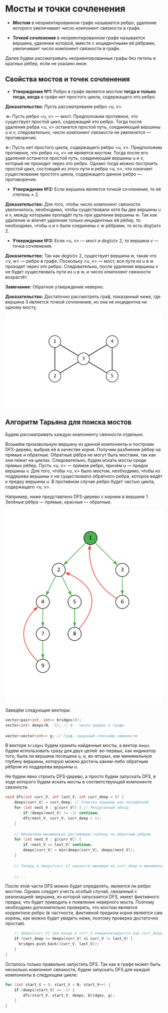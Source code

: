 # Мосты и точки сочленения
- ***Мостом*** в неориентированном графе называется ребро, удаление которого увеличивает число компонент связности в графе.

- ***Точкой сочленения*** в неориентированном графе называется вершина, удаление которой, вместе с инцидентными ей рёбрами, увеличивает число компонент связности в графе.

Далее будем рассматривать неориентированные графы без петель и кратных рёбер, если не указано иное.

## Свойства мостов и точек сочленения
- **Утверждение №1:** Ребро в графе является мостом **тогда и только тогда, когда** в графе нет простого цикла, содержащего это ребро.

**Доказательство:** Пусть рассматриваем ребро <u, v>.

**$\rightarrow$:** Пусть ребро <u, v> — мост. Предположим противное, что существует простой цикл, содержащий это ребро. Тогда после удаления ребра <u, v> останется простой путь, соединяющий вершины u и v, следовательно, число компонент связности не увеличится — противоречие.

**$\leftarrow$:** Пусть нет простого цикла, содержащего ребро <u, v>. Предположим противное, что ребро <u, v> не является мостом. Тогда после его удаления останется простой путь, соединяющий вершины u и v, который не проходит через это ребро. Однако тогда можно построить простой цикл, состоящий из этого пути и ребра <u, v>, что означает существование простого цикла, содержащего данное ребро — противоречие.

- **Утверждение №2:** Если вершина является точкой сочленения, то её степень $\geq$ 2.

**Доказательство:** Для того, чтобы число компонент связности увеличилось, необходимо, чтобы существовали хотя бы две вершины u и v, между которыми пропадёт путь при удалении вершины w. Так как удаление w влечёт удаление только инцидентных ей рёбер, то необходимо, чтобы u и v были соединены с w рёбрами, то есть $deg(w) \geq$ 2.

- **Утверждение №3:** Если <u, v> — мост и $deg(v) \geq$ 2, то вершина v — точка сочленения.

**Доказательство:** Так как $deg(v) \geq$ 2, существует вершина w, такая что <v, w> — ребро в графе. Поскольку <u, v> — мост, все пути из u в w проходят через это ребро. Следовательно, после удаления вершины v не будет существовать пути из u в w, и число компонент связности возрастёт.

**Замечание:** Обратное утверждение неверно.

**Доказательство:** Достаточно рассмотреть граф, показанный ниже, где вершина 3 является точкой сочленения, но она не инцидентна ни одному мосту.

![example1](illustrations/1.png)

## Алгоритм Тарьяна для поиска мостов

Будем рассматривать каждую компоненту связности отдельно.

Возьмём произвольную вершину из данной компоненты и построим DFS-дерево, выбрав её в качестве корня. Получим разбиение рёбер на прямые и обратные. Обратные рёбра не могут быть мостами, так как они лежат на циклах. Следовательно, будем искать мосты среди прямых рёбер. Пусть <u, v> — прямое ребро, причём u — предок вершины v. Для того, чтобы <u, v> было мостом, необходимо, чтобы из поддерева вершины v не существовало обратного ребра, которое ведёт к предку вершины u. В противном случае ребро будет частью цикла, содержащего <u, v>.

Например, ниже представлено DFS-дерево с корнем в вершине 1. Зелёные рёбра — прямые, красные — обратные.

![example2](illustrations/2.png)

Заведём следующие векторы:

```cpp
vector<pair<int, int>> bridges(0);
vector<int> deeps(N, -1); // N - число вершин в графе

vector<vector<int>> g; // Граф, заданный списками смежности
```

В векторе `bridges` будем хранить найденные мосты, а вектор `deeps` будем использовать сразу для двух целей: во-первых, как индикатор того, была ли вершина посещена u, и, во-вторых, как минимальную глубину вершины, которую можно достичь каким-либо обратным рёбром из поддерева вершины u.

Не будем явно строить DFS-дерево, а просто будем запускать DFS, в ходе которого будем искать мосты в соответствующей компоненте связности.

```cpp
void dfs(int curr_V, int last_V, int curr_deep = 0) {
    deeps[curr_V] = curr_deep; // Отметка вершины как посещённой
    for (int next_V : g[curr_V]) { // Рекурсивный обход
        if (deeps[next_V] != -1) continue;
        dfs(next_V, curr_V, curr_deep + 1);
    }

    // Обновляем минимально достижимую глубину по обратным рёбрам
    for (int next_V : g[curr_V]) {
        if (next_V == last_V) continue;
        deeps[curr_V] = min(deeps[curr_V], deeps[next_V]);
    }

    // Теперь в deeps[curr_V] хранится минимум из curr_deep и минимальной глубины среди всех обратных рёбер

    //...
```

После этой части DFS можно будет определять, является ли ребро мостом. Однако следует учесть особый случай, связанный с реализацией: вершина, из которой запускается DFS, имеет фиктивного предка, что будет приводить к появление неверного моста. Поэтому необходимо дополнительно проверять, что мостом является корректное ребро (в частности, фиктивной предком корня является сам корень, как можно будет увидеть ниже, поэтому проверка достаточно простая).

```cpp
    // deeps[curr_V] при входе в curr_V инициализируется как curr_deep, и, следовательно, deeps[curr_V] может только уменьшиться
    if (curr_deep == deeps[curr_V] && curr_V != last_V) {
      bridges.push_back({curr_V, last_V});
    }
}
```

Осталось только правильно запустить DFS. Так как в графе может быть несколько компонент связности, будем запускать DFS для каждой компоненты в следующем цикле:

```cpp
for (int start_V = 0; start_V < N; start_V++) {
    if (deeps[start_V] == -1) {
        dfs(start_V, start_V, deeps, bridges, g);
    }
}
```
